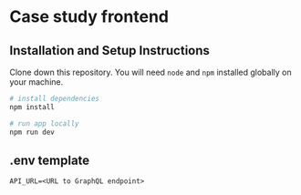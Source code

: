 # Case study frontend

## Installation and Setup Instructions

Clone down this repository. You will need `node` and `npm` installed globally on your machine.

```sh
# install dependencies
npm install

# run app locally
npm run dev
```

## .env template

```
API_URL=<URL to GraphQL endpoint>
```
